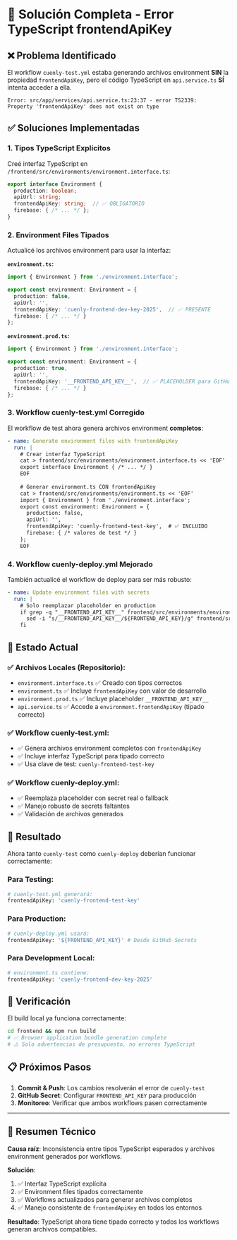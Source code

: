 # 🔧 Solución Completa - Error TypeScript frontendApiKey

## ❌ **Problema Identificado**

El workflow `cuenly-test.yml` estaba generando archivos environment **SIN** la propiedad `frontendApiKey`, pero el código TypeScript en `api.service.ts` **SÍ** intenta acceder a ella.

```
Error: src/app/services/api.service.ts:23:37 - error TS2339: 
Property 'frontendApiKey' does not exist on type
```

## ✅ **Soluciones Implementadas**

### **1. Tipos TypeScript Explícitos**

Creé interfaz TypeScript en `/frontend/src/environments/environment.interface.ts`:
```typescript
export interface Environment {
  production: boolean;
  apiUrl: string;
  frontendApiKey: string;  // ✅ OBLIGATORIO
  firebase: { /* ... */ };
}
```

### **2. Environment Files Tipados**

Actualicé los archivos environment para usar la interfaz:

**`environment.ts`:**
```typescript
import { Environment } from './environment.interface';

export const environment: Environment = {
  production: false,
  apiUrl: '',
  frontendApiKey: 'cuenly-frontend-dev-key-2025',  // ✅ PRESENTE
  firebase: { /* ... */ }
};
```

**`environment.prod.ts`:**
```typescript
import { Environment } from './environment.interface';

export const environment: Environment = {
  production: true,
  apiUrl: '',
  frontendApiKey: '__FRONTEND_API_KEY__',  // ✅ PLACEHOLDER para GitHub Actions
  firebase: { /* ... */ }
};
```

### **3. Workflow cuenly-test.yml Corregido**

El workflow de test ahora genera archivos environment **completos**:

```yaml
- name: Generate environment files with frontendApiKey
  run: |
    # Crear interfaz TypeScript
    cat > frontend/src/environments/environment.interface.ts << 'EOF'
    export interface Environment { /* ... */ }
    EOF
    
    # Generar environment.ts CON frontendApiKey
    cat > frontend/src/environments/environment.ts << 'EOF'
    import { Environment } from './environment.interface';
    export const environment: Environment = {
      production: false,
      apiUrl: '',
      frontendApiKey: 'cuenly-frontend-test-key',  # ✅ INCLUIDO
      firebase: { /* valores de test */ }
    };
    EOF
```

### **4. Workflow cuenly-deploy.yml Mejorado**

También actualicé el workflow de deploy para ser más robusto:

```yaml
- name: Update environment files with secrets
  run: |
    # Solo reemplazar placeholder en production
    if grep -q "__FRONTEND_API_KEY__" frontend/src/environments/environment.prod.ts; then
      sed -i "s/__FRONTEND_API_KEY__/${FRONTEND_API_KEY}/g" frontend/src/environments/environment.prod.ts
    fi
```

## 🎯 **Estado Actual**

### **✅ Archivos Locales (Repositorio):**
- `environment.interface.ts` ✅ Creado con tipos correctos
- `environment.ts` ✅ Incluye `frontendApiKey` con valor de desarrollo
- `environment.prod.ts` ✅ Incluye placeholder `__FRONTEND_API_KEY__`
- `api.service.ts` ✅ Accede a `environment.frontendApiKey` (tipado correcto)

### **✅ Workflow cuenly-test.yml:**
- ✅ Genera archivos environment completos con `frontendApiKey`
- ✅ Incluye interfaz TypeScript para tipado correcto
- ✅ Usa clave de test: `cuenly-frontend-test-key`

### **✅ Workflow cuenly-deploy.yml:**
- ✅ Reemplaza placeholder con secret real o fallback
- ✅ Manejo robusto de secrets faltantes
- ✅ Validación de archivos generados

## 🚀 **Resultado**

Ahora tanto `cuenly-test` como `cuenly-deploy` deberían funcionar correctamente:

### **Para Testing:**
```bash
# cuenly-test.yml generará:
frontendApiKey: 'cuenly-frontend-test-key'
```

### **Para Production:**
```bash
# cuenly-deploy.yml usará:
frontendApiKey: '${FRONTEND_API_KEY}' # Desde GitHub Secrets
```

### **Para Development Local:**
```bash
# environment.ts contiene:
frontendApiKey: 'cuenly-frontend-dev-key-2025'
```

## 🧪 **Verificación**

El build local ya funciona correctamente:
```bash
cd frontend && npm run build
# ✅ Browser application bundle generation complete
# ⚠️ Solo advertencias de presupuesto, no errores TypeScript
```

## 📋 **Próximos Pasos**

1. **Commit & Push**: Los cambios resolverán el error de `cuenly-test`
2. **GitHub Secret**: Configurar `FRONTEND_API_KEY` para producción
3. **Monitoreo**: Verificar que ambos workflows pasen correctamente

---

## 🎯 **Resumen Técnico**

**Causa raíz**: Inconsistencia entre tipos TypeScript esperados y archivos environment generados por workflows.

**Solución**: 
1. ✅ Interfaz TypeScript explícita
2. ✅ Environment files tipados correctamente  
3. ✅ Workflows actualizados para generar archivos completos
4. ✅ Manejo consistente de `frontendApiKey` en todos los entornos

**Resultado**: TypeScript ahora tiene tipado correcto y todos los workflows generan archivos compatibles.